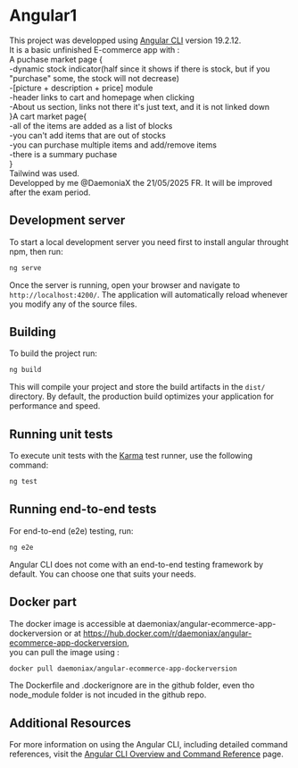 # Angular1

This project was developped using [Angular CLI](https://github.com/angular/angular-cli) version 19.2.12.  
It is a basic unfinished E-commerce app with :  
A puchase market page {  
    -dynamic stock indicator(half since it shows if there is stock, but if you "purchase" some, the stock will not decrease)  
    -[picture + description + price] module  
    -header links to cart and homepage when clicking  
    -About us section, links not there it's just text, and it is not linked down  
}A cart market page{  
    -all of the items are added as a list of blocks  
    -you can't add items that are out of stocks  
    -you can purchase multiple items and add/remove items  
    -there is a summary puchase  
}  
Tailwind was used.  
Developped by me @DaemoniaX the 21/05/2025 FR. It will be improved after the exam period.  
## Development server

To start a local development server you need first to install angular throught npm, then run:

```bash
ng serve
```

Once the server is running, open your browser and navigate to `http://localhost:4200/`. The application will automatically reload whenever you modify any of the source files.

## Building

To build the project run:

```bash
ng build
```

This will compile your project and store the build artifacts in the `dist/` directory. By default, the production build optimizes your application for performance and speed.

## Running unit tests

To execute unit tests with the [Karma](https://karma-runner.github.io) test runner, use the following command:

```bash
ng test
```

## Running end-to-end tests

For end-to-end (e2e) testing, run:

```bash
ng e2e
```

Angular CLI does not come with an end-to-end testing framework by default. You can choose one that suits your needs.
## Docker part
  
The docker image is accessible at daemoniax/angular-ecommerce-app-dockerversion or at https://hub.docker.com/r/daemoniax/angular-ecommerce-app-dockerversion,  
you can pull the image using :

```bash
docker pull daemoniax/angular-ecommerce-app-dockerversion
```

The Dockerfile and .dockerignore are in the github folder, even tho node_module folder is not incuded in the github repo.
## Additional Resources

For more information on using the Angular CLI, including detailed command references, visit the [Angular CLI Overview and Command Reference](https://angular.dev/tools/cli) page.
